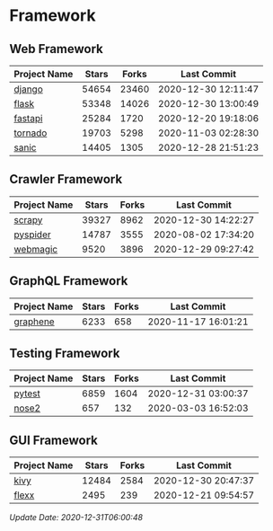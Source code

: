 # Framework

## Web Framework
| Project Name | Stars | Forks | Last Commit |
| ------------ | ----- | ----- | ----------- |
| [django](https://github.com/django/django) | 54654 | 23460 | 2020-12-30 12:11:47 |
| [flask](https://github.com/pallets/flask) | 53348 | 14026 | 2020-12-30 13:00:49 |
| [fastapi](https://github.com/tiangolo/fastapi) | 25284 | 1720 | 2020-12-20 19:18:06 |
| [tornado](https://github.com/tornadoweb/tornado) | 19703 | 5298 | 2020-11-03 02:28:30 |
| [sanic](https://github.com/huge-success/sanic) | 14405 | 1305 | 2020-12-28 21:51:23 |

## Crawler Framework
| Project Name | Stars | Forks | Last Commit |
| ------------ | ----- | ----- | ----------- |
| [scrapy](https://github.com/scrapy/scrapy) | 39327 | 8962 | 2020-12-30 14:22:27 |
| [pyspider](https://github.com/binux/pyspider) | 14787 | 3555 | 2020-08-02 17:34:20 |
| [webmagic](https://github.com/code4craft/webmagic) | 9520 | 3896 | 2020-12-29 09:27:42 |

## GraphQL Framework
| Project Name | Stars | Forks | Last Commit |
| ------------ | ----- | ----- | ----------- |
| [graphene](https://github.com/graphql-python/graphene) | 6233 | 658 | 2020-11-17 16:01:21 |

## Testing Framework
| Project Name | Stars | Forks | Last Commit |
| ------------ | ----- | ----- | ----------- |
| [pytest](https://github.com/pytest-dev/pytest) | 6859 | 1604 | 2020-12-31 03:00:37 |
| [nose2](https://github.com/nose-devs/nose2) | 657 | 132 | 2020-03-03 16:52:03 |

## GUI Framework
| Project Name | Stars | Forks | Last Commit |
| ------------ | ----- | ----- | ----------- |
| [kivy](https://github.com/kivy/kivy) | 12484 | 2584 | 2020-12-30 20:47:37 |
| [flexx](https://github.com/flexxui/flexx) | 2495 | 239 | 2020-12-21 09:54:57 |

*Update Date: 2020-12-31T06:00:48*